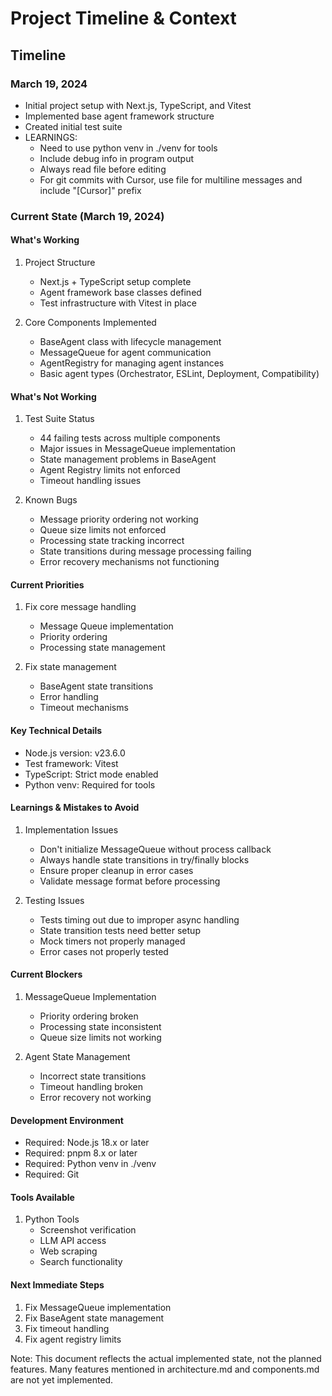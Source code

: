 # Project Timeline & Context

## Timeline

### March 19, 2024

- Initial project setup with Next.js, TypeScript, and Vitest
- Implemented base agent framework structure
- Created initial test suite
- LEARNINGS:
  - Need to use python venv in ./venv for tools
  - Include debug info in program output
  - Always read file before editing
  - For git commits with Cursor, use file for multiline messages and include "[Cursor]" prefix

### Current State (March 19, 2024)

#### What's Working

1. Project Structure

   - Next.js + TypeScript setup complete
   - Agent framework base classes defined
   - Test infrastructure with Vitest in place

2. Core Components Implemented
   - BaseAgent class with lifecycle management
   - MessageQueue for agent communication
   - AgentRegistry for managing agent instances
   - Basic agent types (Orchestrator, ESLint, Deployment, Compatibility)

#### What's Not Working

1. Test Suite Status

   - 44 failing tests across multiple components
   - Major issues in MessageQueue implementation
   - State management problems in BaseAgent
   - Agent Registry limits not enforced
   - Timeout handling issues

2. Known Bugs
   - Message priority ordering not working
   - Queue size limits not enforced
   - Processing state tracking incorrect
   - State transitions during message processing failing
   - Error recovery mechanisms not functioning

#### Current Priorities

1. Fix core message handling

   - Message Queue implementation
   - Priority ordering
   - Processing state management

2. Fix state management
   - BaseAgent state transitions
   - Error handling
   - Timeout mechanisms

#### Key Technical Details

- Node.js version: v23.6.0
- Test framework: Vitest
- TypeScript: Strict mode enabled
- Python venv: Required for tools

#### Learnings & Mistakes to Avoid

1. Implementation Issues

   - Don't initialize MessageQueue without process callback
   - Always handle state transitions in try/finally blocks
   - Ensure proper cleanup in error cases
   - Validate message format before processing

2. Testing Issues
   - Tests timing out due to improper async handling
   - State transition tests need better setup
   - Mock timers not properly managed
   - Error cases not properly tested

#### Current Blockers

1. MessageQueue Implementation

   - Priority ordering broken
   - Processing state inconsistent
   - Queue size limits not working

2. Agent State Management
   - Incorrect state transitions
   - Timeout handling broken
   - Error recovery not working

#### Development Environment

- Required: Node.js 18.x or later
- Required: pnpm 8.x or later
- Required: Python venv in ./venv
- Required: Git

#### Tools Available

1. Python Tools
   - Screenshot verification
   - LLM API access
   - Web scraping
   - Search functionality

#### Next Immediate Steps

1. Fix MessageQueue implementation
2. Fix BaseAgent state management
3. Fix timeout handling
4. Fix agent registry limits

Note: This document reflects the actual implemented state, not the planned features. Many features mentioned in architecture.md and components.md are not yet implemented.
